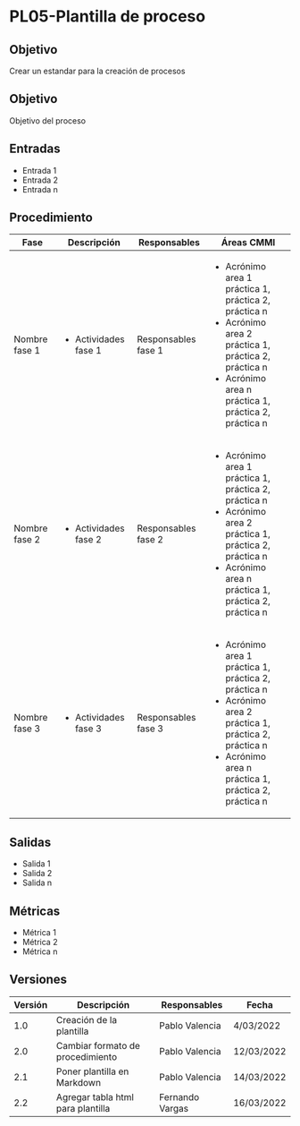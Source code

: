 # PL05-Plantilla de proceso

## Objetivo

Crear un estandar para la creación de procesos

## Objetivo

Objetivo del proceso

## Entradas

- Entrada 1
- Entrada 2
- Entrada n

## Procedimiento

<table>
    <thead>
        <th>Fase</th>
        <th>Descripción</th>
        <th>Responsables</th>
        <th>Áreas CMMI</th>
    </thead>

<tbody>
    <tr>
      <td>Nombre fase 1</td>
      <td>
        <ul>
            <li>Actividades fase 1 </li>
        </ul>
      </td>
      <td>Responsables fase 1</td>
      <td>
        <ul>
          <li>Acrónimo area 1 práctica 1, práctica 2, práctica n</li>
          <li> Acrónimo area 2 práctica 1, práctica 2, práctica n</li>
          <li> Acrónimo area n práctica 1, práctica 2, práctica n</li>
        </ul>
      </td>
    </tr>
    <tr>
      <td>Nombre fase 2</td>
      <td>
        <ul>
            <li>Actividades fase 2 </li>
        </ul>
      </td>
      <td>Responsables fase 2</td>
      <td>
        <ul>
          <li>Acrónimo area 1 práctica 1, práctica 2, práctica n</li>
          <li> Acrónimo area 2 práctica 1, práctica 2, práctica n</li>
          <li> Acrónimo area n práctica 1, práctica 2, práctica n</li>
        </ul>
      </td>
    </tr>
     <tr>
      <td>Nombre fase 3</td>
      <td>
        <ul>
            <li>Actividades fase 3 </li>
        </ul>
      </td>
      <td>Responsables fase 3</td>
      <td>
        <ul>
          <li>Acrónimo area 1 práctica 1, práctica 2, práctica n</li>
          <li> Acrónimo area 2 práctica 1, práctica 2, práctica n</li>
          <li> Acrónimo area n práctica 1, práctica 2, práctica n</li>
        </ul>
      </td>
    </tr>
  </tbody>
</table>

## Salidas

- Salida 1
- Salida 2
- Salida n

## Métricas

- Métrica 1
- Métrica 2
- Métrica n

## Versiones

| Versión | Descripción                      | Responsables   | Fecha      |
| ------- | -------------------------------- | -------------- | ---------- |
| 1.0     | Creación de la plantilla         | Pablo Valencia | 4/03/2022  |
| 2.0     | Cambiar formato de procedimiento | Pablo Valencia | 12/03/2022 |
| 2.1     | Poner plantilla en Markdown      | Pablo Valencia | 14/03/2022 |
| 2.2     | Agregar tabla html para plantilla| Fernando Vargas| 16/03/2022 |
